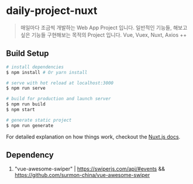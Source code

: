 # daily-project-nuxt

> 매일마다 조금씩 개발하는 Web App Project 입니다.
> 일반적인 기능들, 해보고 싶은 기능들 구현해보는 목적의 Project 입니다.
> Vue, Vuex, Nuxt, Axios ++

## Build Setup

```bash
# install dependencies
$ npm install # Or yarn install

# serve with hot reload at localhost:3000
$ npm run serve

# build for production and launch server
$ npm run build
$ npm start

# generate static project
$ npm run generate
```

For detailed explanation on how things work, checkout the [Nuxt.js docs](https://github.com/nuxt/nuxt.js).

## Dependency

1. "vue-awesome-swiper"
   | https://swiperjs.com/api/#events && https://github.com/surmon-china/vue-awesome-swiper
